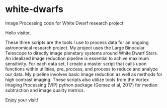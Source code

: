 # white-dwarfs
Image Processing code for White Dwarf research project

Hello visitor,

These three scripts are the tools I use to process data for an ongoing astronomical research project. 
My project uses the Large Binocular Telescope to directly image planetary systems around White Dwarf Stars. 
An idealized image reduction pipeline is essential to achive maximum sensitivity. For each data set, I 
create a master script that calls upon functions within utilities, pre_process, and process to reduce 
and analyze our data. My pipeline involves basic image reduction as well as methods for high contrast 
imaging. These scripts also utilize tools from the Vortex Imaging Processing (VIP) python package 
(Gomez et al, 2017) for median subtraction and image quality metrics.

Enjoy your visit!

